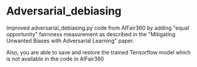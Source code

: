 # Adversarial_debiasing
Improved adversarial_debiasing.py code from AIFair360 by adding "equal opportunity" fairnness measurement as described in the "Mitigating Unwanted Biases with Adversarial Learning" paper.

Also, you are able to save and restore the trained Tensorflow model which is not available in the code in AIFair360
